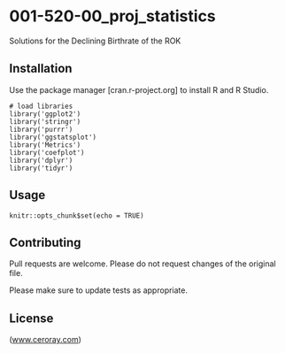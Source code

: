 # 001-520-00_proj_statistics

Solutions for the Declining Birthrate of the ROK

## Installation

Use the package manager [cran.r-project.org] to install R and R Studio.

```{r libraries, echo=TRUE}
# load libraries
library('ggplot2')
library('stringr')
library('purrr')
library('ggstatsplot')
library('Metrics')
library('coefplot')
library('dplyr')
library('tidyr')
```

## Usage

```{r setup, include=FALSE}
knitr::opts_chunk$set(echo = TRUE)
```

## Contributing

Pull requests are welcome. Please do not request changes of the original file.

Please make sure to update tests as appropriate.

## License

(www.ceroray.com)
